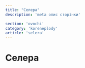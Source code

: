```yaml
---
title: "Селера"
description: 'meta опис сторінки'

section: 'ovochi'
category: 'koreneplody'
article: 'selera'
---
```


# Селера